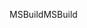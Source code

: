 <span data-ttu-id="adee9-101">MSBuild</span><span class="sxs-lookup"><span data-stu-id="adee9-101">MSBuild</span></span>